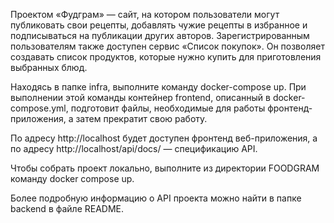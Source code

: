 Проектом «Фудграм» — сайт, на котором пользователи могут публиковать свои рецепты, добавлять чужие рецепты в избранное и подписываться на публикации других авторов. Зарегистрированным пользователям также доступен сервис «Список покупок». Он позволяет создавать список продуктов, которые нужно купить для приготовления выбранных блюд.


Находясь в папке infra, выполните команду docker-compose up. При выполнении этой команды контейнер frontend, описанный в docker-compose.yml, подготовит файлы, необходимые для работы фронтенд-приложения, а затем прекратит свою работу.

По адресу http://localhost будет доступен фронтенд веб-приложения, а по адресу http://localhost/api/docs/ — спецификацию API.


Чтобы собрать проект локально, выполните из директории FOODGRAM команду docker compose up.


Более подробную информацию о API проекта можно найти в папке backend в файле README.
